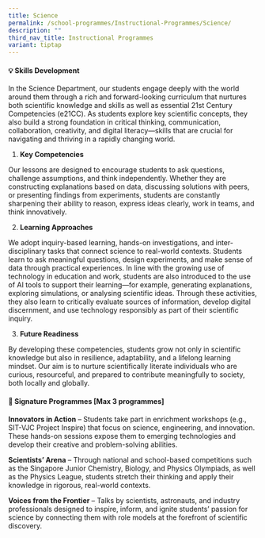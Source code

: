 ```yaml
---
title: Science
permalink: /school-programmes/Instructional-Programmes/Science/
description: ""
third_nav_title: Instructional Programmes
variant: tiptap
---
```

<h4><strong>💡 Skills Development</strong></h4>
<p>In the Science Department, our students engage deeply with the world around
them through a rich and forward-looking curriculum that nurtures both scientific
knowledge and skills as well as essential 21st Century Competencies (e21CC).
As students explore key scientific concepts, they also build a strong foundation
in critical thinking, communication, collaboration, creativity, and digital
literacy—skills that are crucial for navigating and thriving in a rapidly
changing world.</p>
<ol data-tight="true" class="tight">
<li>
<p><strong>Key Competencies</strong>
</p>
</li>
</ol>
<p>Our lessons are designed to encourage students to ask questions, challenge
assumptions, and think independently. Whether they are constructing explanations
based on data, discussing solutions with peers, or presenting findings
from experiments, students are constantly sharpening their ability to reason,
express ideas clearly, work in teams, and think innovatively.</p>
<ol start="2" data-tight="true" class="tight">
<li>
<p><strong>Learning Approaches</strong>
</p>
</li>
</ol>
<p>We adopt inquiry-based learning, hands-on investigations, and inter-disciplinary
tasks that connect science to real-world contexts. Students learn to ask
meaningful questions, design experiments, and make sense of data through
practical experiences. In line with the growing use of technology in education
and work, students are also introduced to the use of AI tools to support
their learning—for example, generating explanations, exploring simulations,
or analysing scientific ideas. Through these activities, they also learn
to critically evaluate sources of information, develop digital discernment,
and use technology responsibly as part of their scientific inquiry.</p>
<ol start="3" data-tight="true" class="tight">
<li>
<p><strong>Future Readiness</strong>
</p>
</li>
</ol>
<p>By developing these competencies, students grow not only in scientific
knowledge but also in resilience, adaptability, and a lifelong learning
mindset. Our aim is to nurture scientifically literate individuals who
are curious, resourceful, and prepared to contribute meaningfully to society,
both locally and globally.</p>
<h4><strong>🚀 Signature Programmes [Max 3 programmes]</strong></h4>
<p><strong>Innovators in Action</strong> – Students take part in enrichment
workshops (e.g., SIT-VJC Project Inspire) that focus on science, engineering,
and innovation. These hands-on sessions expose them to emerging technologies
and develop their creative and problem-solving abilities.&nbsp;</p>
<p><strong>Scientists’ Arena</strong> – Through national and school-based
competitions such as the Singapore Junior Chemistry, Biology, and Physics
Olympiads, as well as the Physics League, students stretch their thinking
and apply their knowledge in rigorous, real-world contexts.</p>
<p><strong>Voices from the Frontier</strong> – Talks by scientists, astronauts,
and industry professionals designed to inspire, inform, and ignite students’
passion for science by connecting them with role models at the forefront
of scientific discovery.</p>
<p>
<br>
</p>
<p></p>